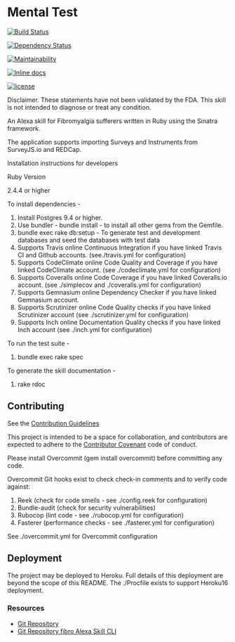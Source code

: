 # Mental Test

[![Build Status](https://travis-ci.org/stevenbeales/fibro.png)](https://travis-ci.org/stevenbeales/fibro)

[![Dependency Status](https://beta.gemnasium.com/badges/github.com/stevenbeales/fibro.svg)](https://beta.gemnasium.com/projects/github.com/stevenbeales/fibro)

[![Maintainability](https://api.codeclimate.com/v1/badges/6574b93819edbc0cff7d/maintainability)](https://codeclimate.com/github/stevenbeales/fibro/maintainability)

[![Inline docs](http://inch-ci.org/github/stevenbeales/fibro.svg?branch=master)](http://inch-ci.org/github/stevenbeales/fibro)

[![license](https://img.shields.io/github/license/mashape/apistatus.svg)](https://opensource.org/licenses/MIT)

Disclaimer. These statements have not been validated by the FDA. This skill is not intended to diagnose or treat any condition.

An Alexa skill for Fibromyalgia sufferers written in Ruby using the Sinatra framework.

The application supports importing Surveys and Instruments from SurveyJS.io and REDCap.

Installation instructions for developers

Ruby Version

2.4.4 or higher

To install dependencies -

1) Install Postgres 9.4 or higher.
2) Use bundler - bundle install - to install all other gems from the Gemfile.
3) bundle exec rake db:setup - To generate test and development databases and seed the databases with test data
4) Supports Travis online Continuous Integration if you have linked Travis CI and Github accounts. (see./travis.yml for configuration)
5) Supports CodeClimate online Code Quality and Coverage if you have linked CodeClimate account. (see ./codeclimate.yml for configuration)
6) Supports Coveralls online Code Coverage if you have linked Coveralls.io account. (see ./simplecov and ./coveralls.yml for configuration)
7) Supports Gemnasium online Dependency Checker if you have linked Gemnasium account.
8) Supports Scrutinizer online Code Quality checks if you have linked Scrutinizer account (see ./scrutinizer.yml for configuration)
9) Supports Inch online Documentation Quality checks if you have linked Inch account (see ./inch.yml for configuration)

To run the test suite -

1) bundle exec rake spec

To generate the skill documentation -

1) rake rdoc

## Contributing

See the [Contribution Guidelines](https://github.com/stevenbeales/fibro/blob/master/CONTRIBUTING.md)

This project is intended to be a space for collaboration, and contributors are expected to adhere to the [Contributor Covenant](http://contributor-covenant.org) code of conduct.

Please install Overcommit (gem install overcommit) before committing any code.

Overcommit Git hooks exist to check check-in comments and to verify code against:

1) Reek (check for code smells - see ./config.reek for configuration)
2) Bundle-audit (check for security vulnerabilities)
3) Rubocop (lint code - see ./rubocop.yml for configuration)
4) Fasterer (performance checks - see ./fasterer.yml for configuration)

See ./overcommit.yml for Overcommit configuration

## Deployment

The project may be deployed to Heroku. Full details of this deployment are beyond the scope of this README. The ./Procfile exists to support Heroku16 deployment.

### Resources

- [Git Repository](https://github.com/stevenbeales/fibro)
- [Git Repository fibro Alexa Skill CLI](https://github.com/stevenbeales/fibro-friend)
